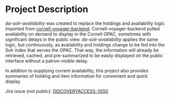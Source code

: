# Project Description

*da-solr-availability* was created to replace the holdings and availability logic imported
from [cornell-voyager-backend](https://github.com/cul-it/cornell-voyager-backend).
Cornell-voyager-backend pulled availability on demand to display in the Cornell OPAC,
sometimes with significant delays in the public view. *da-solr-availability* applies the
same logic, but continuously, as availability and holdings change to be fed into the
Solr index that serves the OPAC. That way, the information will already be retrieved,
cached, and pre-summarized to be easily displayed on the public interface without a
patron-visible delay.

In addition to supplying current availability, this project also provides summaries of
holding and item information for convenient and quick display.

Jira issue (not public):
 [DISCOVERYACCESS-3550](https://culibrary.atlassian.net/browse/DISCOVERYACCESS-3550)

